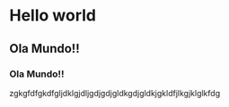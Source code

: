 # Hello world
## Ola Mundo!!
### Ola Mundo!!

zgkgfdfgkdfgljdklgjdljgdjgdjgldkgdjgldkjgkldfjlkgjklglkfdg
